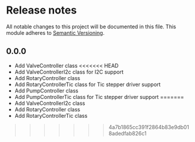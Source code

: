 # Release notes

All notable changes to this project will be documented in this file. This module adheres to [Semantic Versioning](https://semver.org/).
## 0.0.0
- Add ValveController class
<<<<<<< HEAD
- Add ValveControllerI2c class for I2C support
- Add RotaryController class
- Add RotaryControllerTic class for Tic stepper driver support
- Add PumpController class
- Add PumpControllerTic class for Tic stepper driver support
=======
- Add ValveControllerI2c class
- Add RotaryController class
- Add RotaryControllerTic class
>>>>>>> 4a7b1865cc391f2864b83e9db018adedfab826c1
